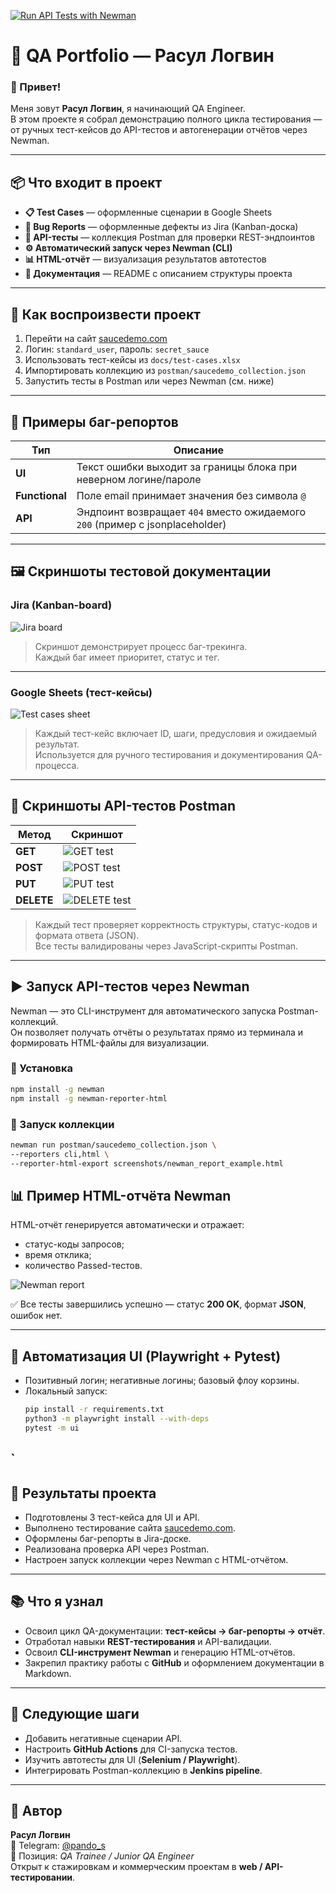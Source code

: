 [![Run API Tests with Newman](https://github.com/LogvinQA/qa-portfolio-logvin/actions/workflows/newman.yml/badge.svg)](https://github.com/LogvinQA/qa-portfolio-logvin/actions/workflows/newman.yml)

# 🧠 QA Portfolio — Расул Логвин

### 👋 Привет!
Меня зовут **Расул Логвин**, я начинающий QA Engineer.  
В этом проекте я собрал демонстрацию полного цикла тестирования — от ручных тест-кейсов до API-тестов и автогенерации отчётов через Newman.  

---

## 📦 Что входит в проект

- **📋 Test Cases** — оформленные сценарии в Google Sheets  
- **🐞 Bug Reports** — оформленные дефекты из Jira (Kanban-доска)  
- **🔌 API-тесты** — коллекция Postman для проверки REST-эндпоинтов  
- **⚙️ Автоматический запуск через Newman (CLI)**  
- **📊 HTML-отчёт** — визуализация результатов автотестов  
- **🧾 Документация** — README с описанием структуры проекта  

---

## 🚀 Как воспроизвести проект

1. Перейти на сайт [saucedemo.com](https://www.saucedemo.com)
2. Логин: `standard_user`, пароль: `secret_sauce`
3. Использовать тест-кейсы из `docs/test-cases.xlsx`
4. Импортировать коллекцию из `postman/saucedemo_collection.json`
5. Запустить тесты в Postman или через Newman (см. ниже)

---

## 🧩 Примеры баг-репортов

| Тип | Описание |
|-----|-----------|
| **UI** | Текст ошибки выходит за границы блока при неверном логине/пароле |
| **Functional** | Поле email принимает значения без символа `@` |
| **API** | Эндпоинт возвращает `404` вместо ожидаемого `200` (пример с jsonplaceholder) |

---

## 🖼️ Скриншоты тестовой документации

### Jira (Kanban-board)
![Jira board](./screenshots/jira_board.png)

> Скриншот демонстрирует процесс баг-трекинга.  
> Каждый баг имеет приоритет, статус и тег.

---

### Google Sheets (тест-кейсы)
![Test cases sheet](./screenshots/test_cases_sheet.png)

> Каждый тест-кейс включает ID, шаги, предусловия и ожидаемый результат.  
> Используется для ручного тестирования и документирования QA-процесса.

---

## 🔬 Скриншоты API-тестов Postman

| Метод | Скриншот |
|-------|-----------|
| **GET** | ![GET test](./screenshots/postman/get_test_1.png) |
| **POST** | ![POST test](./screenshots/postman/get_test_2.png) |
| **PUT** | ![PUT test](./screenshots/postman/get_test_3.png) |
| **DELETE** | ![DELETE test](./screenshots/postman/get_test_4.png) |

> Каждый тест проверяет корректность структуры, статус-кодов и формата ответа (JSON).  
> Все тесты валидированы через JavaScript-скрипты Postman.

---

## ▶️ Запуск API-тестов через Newman

Newman — это CLI-инструмент для автоматического запуска Postman-коллекций.  
Он позволяет получать отчёты о результатах прямо из терминала и формировать HTML-файлы для визуализации.

### 💾 Установка

```bash
npm install -g newman
npm install -g newman-reporter-html
```
### 🚀 Запуск коллекции

```bash
newman run postman/saucedemo_collection.json \
--reporters cli,html \
--reporter-html-export screenshots/newman_report_example.html
```

## 📊 Пример HTML-отчёта Newman

HTML-отчёт генерируется автоматически и отражает:
- статус-коды запросов;
- время отклика;
- количество Passed-тестов.

![Newman report](./screenshots/newman_report_example.png)

✅ Все тесты завершились успешно — статус **200 OK**, формат **JSON**, ошибок нет.

---

## 🔁 Автоматизация UI (Playwright + Pytest)

- Позитивный логин; негативные логины; базовый флоу корзины.
- Локальный запуск:
  ```bash
  pip install -r requirements.txt
  python3 -m playwright install --with-deps
  pytest -m ui
`
---
## 🎯 Результаты проекта

- Подготовлены 3 тест-кейса для UI и API.  
- Выполнено тестирование сайта [saucedemo.com](https://www.saucedemo.com).  
- Оформлены баг-репорты в Jira-доске.  
- Реализована проверка API через Postman.  
- Настроен запуск коллекции через Newman с HTML-отчётом.  

---

## 📚 Что я узнал

- Освоил цикл QA-документации: **тест-кейсы → баг-репорты → отчёт**.  
- Отработал навыки **REST-тестирования** и API-валидации.  
- Освоил **CLI-инструмент Newman** и генерацию HTML-отчётов.  
- Закрепил практику работы с **GitHub** и оформлением документации в Markdown.  

---

## 🔮 Следующие шаги

- Добавить негативные сценарии API.  
- Настроить **GitHub Actions** для CI-запуска тестов.  
- Изучить автотесты для UI (**Selenium / Playwright**).  
- Интегрировать Postman-коллекцию в **Jenkins pipeline**.  

---

## 👤 Автор

**Расул Логвин**  
📩 Telegram: [@pando_s](https://t.me/pando_s)  
💼 Позиция: *QA Trainee / Junior QA Engineer*  
Открыт к стажировкам и коммерческим проектам в **web / API-тестировании**.
